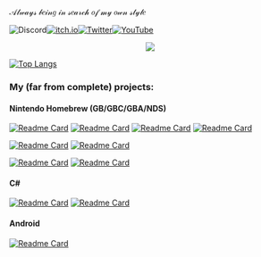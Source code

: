 𝒜𝓁𝓌𝒶𝓎𝓈 𝒷𝑒𝒾𝓃𝑔 𝒾𝓃 𝓈𝑒𝒶𝓇𝒸𝒽 𝑜𝒻 𝓂𝓎 𝑜𝓌𝓃 𝓈𝓉𝓎𝓁𝑒

![Discord](https://img.shields.io/badge/NotImpLife%231049-%237289DA.svg?style=for-the-badge&logo=discord&logoColor=white)<a href="https://notimplementedlife.itch.io">![itch.io](https://img.shields.io/badge/Itch-%23FF0B34.svg?style=for-the-badge&logo=Itch.io&logoColor=white)</a><a href="https://twitter.com/NotImpLife">![Twitter](https://img.shields.io/badge/Twitter-%231DA1F2.svg?style=for-the-badge&logo=Twitter&logoColor=white)</a><a href="https://www.youtube.com/channel/UC-0C58sSNynr5kTgT24NXqQ">![YouTube](https://img.shields.io/badge/YouTube-%23FF0000.svg?style=for-the-badge&logo=YouTube&logoColor=white)</a>

<p align="center"><img src="http://github-readme-streak-stats.herokuapp.com?user=NotImplementedLife&hide_border=true&date_format=j%20M%5B%20Y%5D"></img></p>

 [![Top Langs](https://github-readme-stats.vercel.app/api/top-langs/?username=notimplementedlife&layout=compact&title_color=fff&text_color=fff&bg_color=6b241b&hide=Makefile&custom_title=My%20unforgivable%20sins%20:%29%29)](https://github.com/NotImplementedLife)
 
 ### My (far from complete) projects:

#### Nintendo Homebrew (GB/GBC/GBA/NDS)

[![Readme Card](https://github-readme-stats.vercel.app/api/pin/?username=NotImplementedLife&repo=AIRPLANZ&bg_color=346856&title_color=fff&text_color=fff&icon_color=fff)](https://github.com/NotImplementedLife/AIRPLANZ)
[![Readme Card](https://github-readme-stats.vercel.app/api/pin/?username=NotImplementedLife&repo=rubik&bg_color=327345&title_color=fff&text_color=fff&icon_color=fff)](https://github.com/NotImplementedLife/rubik)
[![Readme Card](https://github-readme-stats.vercel.app/api/pin/?username=NotImplementedLife&repo=brekstascat&bg_color=004603&title_color=fff&text_color=fff&icon_color=fff)](https://github.com/NotImplementedLife/brekstascat)
[![Readme Card](https://github-readme-stats.vercel.app/api/pin/?username=NotImplementedLife&repo=Trabant&bg_color=327345&title_color=ffe79f&text_color=ffe79f&icon_color=ffe79f)](https://github.com/NotImplementedLife/Trabant)

[![Readme Card](https://github-readme-stats.vercel.app/api/pin/?username=NotImplementedLife&repo=A-4D-Christmas&bg_color=29003d&title_color=fff&text_color=fff&icon_color=fff)](https://github.com/NotImplementedLife/A-4D-Christmas)
[![Readme Card](https://github-readme-stats.vercel.app/api/pin/?username=NotImplementedLife&repo=NotebookAdventure&bg_color=fcf9e2&title_color=00164b&text_color=00164b&icon_color=00164b)](https://github.com/NotImplementedLife/NotebookAdventure)

[![Readme Card](https://github-readme-stats.vercel.app/api/pin/?username=NotImplementedLife&repo=FSPDS&bg_color=F78325&title_color=fff&text_color=fff&icon_color=fff)](https://github.com/NotImplementedLife/FSPDS)
[![Readme Card](https://github-readme-stats.vercel.app/api/pin/?username=NotImplementedLife&repo=d-Elusion&bg_color=fcfcfc&title_color=000&text_color=000&icon_color=880000)](https://github.com/NotImplementedLife/d-Elusion)

#### C#

[![Readme Card](https://github-readme-stats.vercel.app/api/pin/?username=NotImplementedLife&repo=Crusade&bg_color=686DD6&title_color=fff&text_color=fff&icon_color=fff)](https://github.com/NotImplementedLife/Crusade)
[![Readme Card](https://github-readme-stats-lime-ten.vercel.app/api/pin/?username=NotImplementedLife&repo=DualShot&bg_color=fff8dc&title_color=000&text_color=000&icon_color=000)](https://github.com/NotImplementedLife/DualShot)


#### Android
[![Readme Card](https://github-readme-stats.vercel.app/api/pin/?username=NotImplementedLife&repo=Sudoku&bg_color=398E3D&title_color=fff&text_color=fff&icon_color=fff)](https://github.com/NotImplementedLife/Sudoku)


